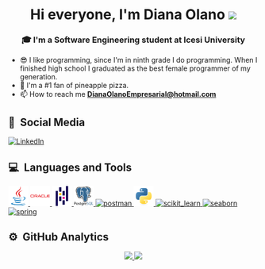 <h1 align="center">Hi everyone, I'm Diana Olano <img src="https://github.com/TheDudeThatCode/TheDudeThatCode/blob/master/Assets/Hi.gif" width="29px"></h1>
<h3 align="center">🎓 I'm a Software Engineering student at Icesi University</h3>

- 😎&nbsp;I like programming, since I'm in ninth grade I do programming. When I finished high school I graduated as the best female programmer of my generation.
- 🍕&nbsp;I'm a #1 fan of pineapple pizza.
- 📫 How to reach me **DianaOlanoEmpresarial@hotmail.com**

## 📱 &nbsp;Social Media

<a href="https://www.linkedin.com/in/diana-sofia-olano-monta%C3%B1o/"><img src="https://img.shields.io/badge/linkedin-%230077B5.svg?&style=for-the-badge&logo=linkedin&logoColor=white" alt="LinkedIn" style="width: 120px; height: auto;"/></a>

## 💻 &nbsp;Languages and Tools

<p align="left"> <a href="https://www.java.com" target="_blank" rel="noreferrer"> <img src="https://raw.githubusercontent.com/devicons/devicon/master/icons/java/java-original.svg" alt="java" width="40" height="40"/> </a> <a href="https://www.oracle.com/" target="_blank" rel="noreferrer"> <img src="https://raw.githubusercontent.com/devicons/devicon/master/icons/oracle/oracle-original.svg" alt="oracle" width="40" height="40"/> </a> <a href="https://pandas.pydata.org/" target="_blank" rel="noreferrer"> <img src="https://raw.githubusercontent.com/devicons/devicon/2ae2a900d2f041da66e950e4d48052658d850630/icons/pandas/pandas-original.svg" alt="pandas" width="40" height="40"/> </a> <a href="https://www.postgresql.org" target="_blank" rel="noreferrer"> <img src="https://raw.githubusercontent.com/devicons/devicon/master/icons/postgresql/postgresql-original-wordmark.svg" alt="postgresql" width="40" height="40"/> </a> <a href="https://postman.com" target="_blank" rel="noreferrer"> <img src="https://www.vectorlogo.zone/logos/getpostman/getpostman-icon.svg" alt="postman" width="40" height="40"/> </a> <a href="https://www.python.org" target="_blank" rel="noreferrer"> <img src="https://raw.githubusercontent.com/devicons/devicon/master/icons/python/python-original.svg" alt="python" width="40" height="40"/> </a> <a href="https://scikit-learn.org/" target="_blank" rel="noreferrer"> <img src="https://upload.wikimedia.org/wikipedia/commons/0/05/Scikit_learn_logo_small.svg" alt="scikit_learn" width="40" height="40"/> </a> <a href="https://seaborn.pydata.org/" target="_blank" rel="noreferrer"> <img src="https://seaborn.pydata.org/_images/logo-mark-lightbg.svg" alt="seaborn" width="40" height="40"/> </a> <a href="https://spring.io/" target="_blank" rel="noreferrer"> <img src="https://www.vectorlogo.zone/logos/springio/springio-icon.svg" alt="spring" width="40" height="40"/> </a> </p>

## ⚙️ &nbsp;GitHub Analytics

<p align="center">
<a href="https://github.com/DianaSofiaOlano">
  <img height="180em" src="https://github-readme-stats-eight-theta.vercel.app/api?username=DianaSofiaOlano&show_icons=true&theme=algolia&include_all_commits=true&count_private=true"/>
  <img height="180em" src="https://github-readme-stats-eight-theta.vercel.app/api/top-langs/?username=DianaSofiaOlano&layout=compact&langs_count=8&theme=algolia"/>
</a>
</p>
